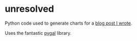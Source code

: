 unresolved
==========

Python code used to generate charts for a [blog post I wrote](http://karanparikh.com/2014/09/09/unresolved-resolutions/). 

Uses the fantastic [pygal](http://pygal.org/) library.
